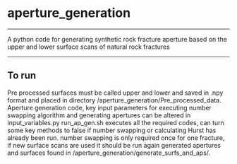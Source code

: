 # aperture_generation

***

A python code for generating synthetic rock fracture aperture based on the upper and lower surface scans of natural rock fractures

***
## To run

Pre processed surfaces must be called upper and lower and saved in .npy format and placed in directory /aperture_generation/Pre_processed_data. 
Aperture generation code, key input parameters for executing number swapping algorithm and generating apertures can be altered in input_variables.py
run_ap_gen.sh executes all the required codes, can turn some key methods to false if number swapping or calculating Hurst has already been run.
number swapping is only required once for one fracture, if new surface scans are used it should be run again
generated apertures and surfaces found in /aperture_generation/generate_surfs_and_aps/.
